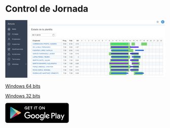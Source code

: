 # Control de Jornada

![](home.png)


[Windows 64 bits](https://github.com/sclsoftware/ControlHorario/releases/download/v1/ControlHorario64.exe)


[Windows 32 bits](https://github.com/sclsoftware/ControlHorario/releases/download/v1/ControlHorario32.exe)


[![Android App](play.png)](https://play.google.com/store/apps/details?id=com.scl.timio)
 
